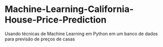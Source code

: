 # Machine-Learning-California-House-Price-Prediction
Usando técnicas de Machine Learning em Python em um banco de dados para previsão de preços de casas
